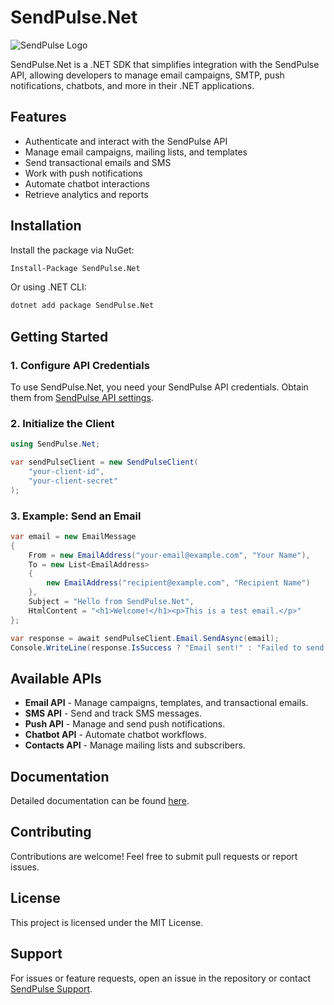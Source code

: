 # SendPulse.Net

![SendPulse Logo](https://login.sendpulse.com/img/sendpulse-logo-menu.svg)

SendPulse.Net is a .NET SDK that simplifies integration with the SendPulse API, allowing developers to manage email campaigns, SMTP, push notifications, chatbots, and more in their .NET applications.

## Features
- Authenticate and interact with the SendPulse API
- Manage email campaigns, mailing lists, and templates
- Send transactional emails and SMS
- Work with push notifications
- Automate chatbot interactions
- Retrieve analytics and reports

## Installation

Install the package via NuGet:
```sh
Install-Package SendPulse.Net
```

Or using .NET CLI:
```sh
dotnet add package SendPulse.Net
```

## Getting Started

### 1. Configure API Credentials
To use SendPulse.Net, you need your SendPulse API credentials.
Obtain them from [SendPulse API settings](https://login.sendpulse.com/settings/#api).

### 2. Initialize the Client
```csharp
using SendPulse.Net;

var sendPulseClient = new SendPulseClient(
    "your-client-id",
    "your-client-secret"
);
```

### 3. Example: Send an Email
```csharp
var email = new EmailMessage
{
    From = new EmailAddress("your-email@example.com", "Your Name"),
    To = new List<EmailAddress>
    {
        new EmailAddress("recipient@example.com", "Recipient Name")
    },
    Subject = "Hello from SendPulse.Net",
    HtmlContent = "<h1>Welcome!</h1><p>This is a test email.</p>"
};

var response = await sendPulseClient.Email.SendAsync(email);
Console.WriteLine(response.IsSuccess ? "Email sent!" : "Failed to send email.");
```

## Available APIs
- **Email API** - Manage campaigns, templates, and transactional emails.
- **SMS API** - Send and track SMS messages.
- **Push API** - Manage and send push notifications.
- **Chatbot API** - Automate chatbot workflows.
- **Contacts API** - Manage mailing lists and subscribers.

## Documentation
Detailed documentation can be found [here](https://sendpulse.com/integrations/api).

## Contributing
Contributions are welcome! Feel free to submit pull requests or report issues.

## License
This project is licensed under the MIT License.

## Support
For issues or feature requests, open an issue in the repository or contact [SendPulse Support](https://sendpulse.com/support).
